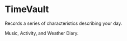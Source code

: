 # TimeVault
Records a series of characteristics describing your day.

Music, Activity, and Weather Diary.
